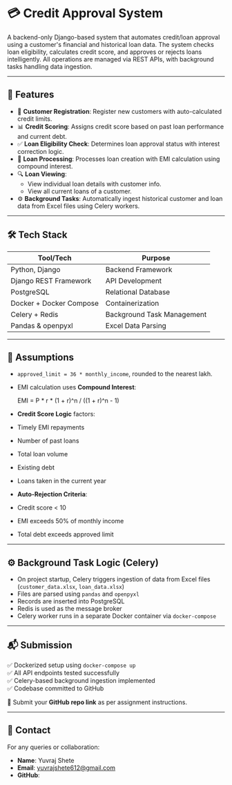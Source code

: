 # 💳 Credit Approval System

A backend-only Django-based system that automates credit/loan approval using a customer's financial and historical loan data. The system checks loan eligibility, calculates credit score, and approves or rejects loans intelligently. All operations are managed via REST APIs, with background tasks handling data ingestion.

---

## 🚀 Features

- 📝 **Customer Registration**: Register new customers with auto-calculated credit limits.
- 📊 **Credit Scoring**: Assigns credit score based on past loan performance and current debt.
- ✅ **Loan Eligibility Check**: Determines loan approval status with interest correction logic.
- 🧾 **Loan Processing**: Processes loan creation with EMI calculation using compound interest.
- 🔍 **Loan Viewing**:
  - View individual loan details with customer info.
  - View all current loans of a customer.
- ⚙️ **Background Tasks**: Automatically ingest historical customer and loan data from Excel files using Celery workers.

---

## 🛠️ Tech Stack

| Tool/Tech             | Purpose                         |
|----------------------|---------------------------------|
| Python, Django        | Backend Framework               |
| Django REST Framework | API Development                 |
| PostgreSQL            | Relational Database             |
| Docker + Docker Compose | Containerization             |
| Celery + Redis        | Background Task Management      |
| Pandas & openpyxl     | Excel Data Parsing              |

---

## 📌 Assumptions

- `approved_limit = 36 * monthly_income`, rounded to the nearest lakh.
- EMI calculation uses **Compound Interest**:

  EMI = P * r * (1 + r)^n / ((1 + r)^n - 1)


- **Credit Score Logic** factors:
- Timely EMI repayments
- Number of past loans
- Total loan volume
- Existing debt
- Loans taken in the current year

- **Auto-Rejection Criteria**:
- Credit score < 10
- EMI exceeds 50% of monthly income
- Total debt exceeds approved limit

---

## ⚙️ Background Task Logic (Celery)

- On project startup, Celery triggers ingestion of data from Excel files (`customer_data.xlsx`, `loan_data.xlsx`)
- Files are parsed using `pandas` and `openpyxl`
- Records are inserted into PostgreSQL
- Redis is used as the message broker
- Celery worker runs in a separate Docker container via `docker-compose`

---

## 📬 Submission

✅ Dockerized setup using `docker-compose up`  
✅ All API endpoints tested successfully  
✅ Celery-based background ingestion implemented  
✅ Codebase committed to GitHub

🔗 Submit your **GitHub repo link** as per assignment instructions.

---

## 🤝 Contact

For any queries or collaboration:

- **Name**: Yuvraj Shete  
- **Email**: yuvrajshete612@gmail.com  
- **GitHub**: 
